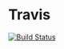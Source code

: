 # Travis

[![Build Status](https://travis-ci.org/OlawaleJoseph/Travis.svg?branch=master)](https://travis-ci.org/OlawaleJoseph/Travis)
